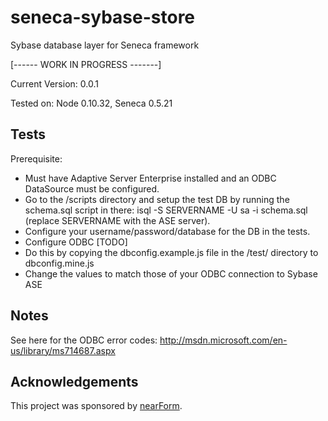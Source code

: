 seneca-sybase-store
==================

Sybase database layer for Seneca framework

[------ WORK IN PROGRESS -------]

Current Version: 0.0.1

Tested on: Node 0.10.32, Seneca 0.5.21

Tests
-----
Prerequisite:
* Must have Adaptive Server Enterprise installed and an ODBC DataSource must be configured.
* Go to the /scripts directory and setup the test DB by running the schema.sql script in there:
 isql -S SERVERNAME -U sa -i schema.sql
 (replace SERVERNAME with the ASE server).
* Configure your username/password/database for the DB in the tests.
* Configure ODBC [TODO]
* Do this by copying the dbconfig.example.js file in the /test/ directory to dbconfig.mine.js
* Change the values to match those of your ODBC connection to Sybase ASE

Notes
-----
See here for the ODBC error codes: http://msdn.microsoft.com/en-us/library/ms714687.aspx

Acknowledgements
----------------

This project was sponsored by [nearForm](http://nearform.com).
